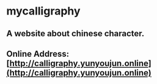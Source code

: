 # mycalligraphy
A website about chinese character.
---
## Online Address:  [http://calligraphy.yunyoujun.online](http://calligraphy.yunyoujun.online)

